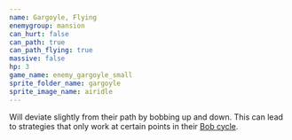 ```yaml
---
name: Gargoyle, Flying
enemygroup: mansion
can_hurt: false
can_path: true
can_path_flying: true
massive: false
hp: 3
game_name: enemy_gargoyle_small
sprite_folder_name: gargoyle
sprite_image_name: airidle
---
```


Will deviate slightly from their path by bobbing up and down. This can lead to strategies that only work at certain points in their [Bob cycle](#cycle).
